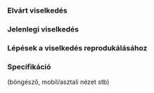 ### Elvárt viselkedés

### Jelenlegi viselkedés

### Lépések a viselkedés reprodukálásához

### Specifikáció
(böngésző, mobil/asztali nézet stb)
